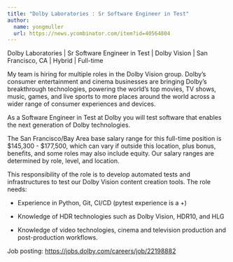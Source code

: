 ```yaml
---
title: "Dolby Laboratories : Sr Software Engineer in Test"
author:
  name: yongmuller
  url: https://news.ycombinator.com/item?id=40564804
---
```

Dolby Laboratories | Sr Software Engineer in Test | Dolby Vision | San Francisco, CA | Hybrid | Full-time

My team is hiring for multiple roles in the Dolby Vision group. Dolby’s consumer entertainment and cinema businesses are bringing Dolby’s breakthrough technologies, powering the world’s top movies, TV shows, music, games, and live sports to more places around the world across a wider range of consumer experiences and devices.

As a Software Engineer in Test at Dolby you will test software that enables the next generation of Dolby technologies.

The San Francisco&#x2F;Bay Area base salary range for this full-time position is $145,300 - $177,500, which can vary if outside this location, plus bonus, benefits, and some roles may also include equity. Our salary ranges are determined by role, level, and location.

This responsibility of the role is to develop automated tests and infrastructures to test our Dolby Vision content creation tools.  The role needs:

- Experience in Python, Git, CI&#x2F;CD (pytest experience is a +)

- Knowledge of HDR technologies such as Dolby Vision, HDR10, and HLG

- Knowledge of video technologies, cinema and television production and post-production workflows.

Job posting: <a href="https:&#x2F;&#x2F;jobs.dolby.com&#x2F;careers&#x2F;job&#x2F;22198882" rel="nofollow">https:&#x2F;&#x2F;jobs.dolby.com&#x2F;careers&#x2F;job&#x2F;22198882</a>
